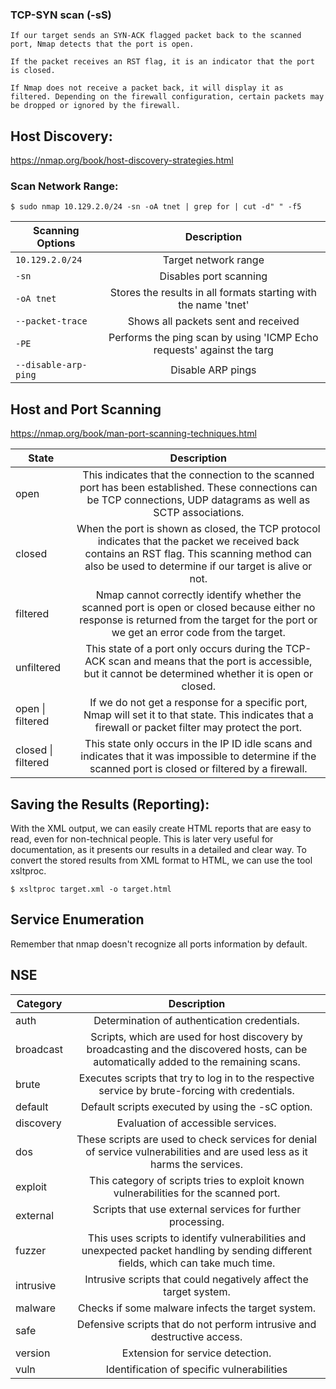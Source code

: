 ### TCP-SYN scan (-sS)
```
If our target sends an SYN-ACK flagged packet back to the scanned port, Nmap detects that the port is open.

If the packet receives an RST flag, it is an indicator that the port is closed.

If Nmap does not receive a packet back, it will display it as filtered. Depending on the firewall configuration, certain packets may be dropped or ignored by the firewall.
```

## Host Discovery:
https://nmap.org/book/host-discovery-strategies.html

### Scan Network Range:
```terminal
$ sudo nmap 10.129.2.0/24 -sn -oA tnet | grep for | cut -d" " -f5
```
| Scanning Options      | Description   |
| -------------         |:-------------:| 
| `10.129.2.0/24`       | Target network range | 
| `-sn`                 | Disables port scanning | 
| `-oA tnet`            |  Stores the results in all formats starting with the name 'tnet'|
| `--packet-trace`      | Shows all packets sent and received |
| `-PE` 	            | Performs the ping scan by using 'ICMP Echo requests' against the targ|
| `--disable-arp-ping`  | Disable ARP pings |



## Host and Port Scanning
https://nmap.org/book/man-port-scanning-techniques.html


| State         | Description   |
| ------------- |:-------------:| 
| open 	| This indicates that the connection to the scanned port has been established. These connections can be TCP connections, UDP datagrams as well as SCTP associations.
closed |	When the port is shown as closed, the TCP protocol indicates that the packet we received back contains an RST flag. This scanning method can also be used to determine if our target is alive or not.
filtered |	Nmap cannot correctly identify whether the scanned port is open or closed because either no response is returned from the target for the port or we get an error code from the target.
unfiltered | 	This state of a port only occurs during the TCP-ACK scan and means that the port is accessible, but it cannot be determined whether it is open or closed.
open \| filtered | If we do not get a response for a specific port, Nmap will set it to that state. This indicates that a firewall or packet filter may protect the port.
closed \| filtered |	This state only occurs in the IP ID idle scans and indicates that it was impossible to determine if the scanned port is closed or filtered by a firewall.

## Saving the Results (Reporting):

With the XML output, we can easily create HTML reports that are easy to read, even for non-technical people. This is later very useful for documentation, as it presents our results in a detailed and clear way. To convert the stored results from XML format to HTML, we can use the tool xsltproc.
```
$ xsltproc target.xml -o target.html
```

## Service Enumeration

Remember that nmap doesn't recognize all ports information by default.

## NSE

| Category      | Description   |
| ------------- |:-------------:|
| auth      |	Determination of authentication credentials. |
| broadcast |	Scripts, which are used for host discovery by broadcasting and the discovered hosts, can be automatically added to the remaining scans. |
| brute     | 	Executes scripts that try to log in to the respective service by brute-forcing with credentials.|
| default   | 	Default scripts executed by using the -sC option. |
| discovery |	Evaluation of accessible services. |
| dos       |	These scripts are used to check services for denial of service vulnerabilities and are used less as it harms the services. |
| exploit   | 	This category of scripts tries to exploit known vulnerabilities for the scanned port. |
| external  |	Scripts that use external services for further processing. |
| fuzzer    | 	This uses scripts to identify vulnerabilities and unexpected packet handling by sending different fields, which can take much time. |
| intrusive | 	Intrusive scripts that could negatively affect the target system. |
| malware   | 	Checks if some malware infects the target system. | 
| safe      | 	Defensive scripts that do not perform intrusive and destructive access. |
| version   | 	Extension for service detection. |
| vuln      | 	Identification of specific vulnerabilities |